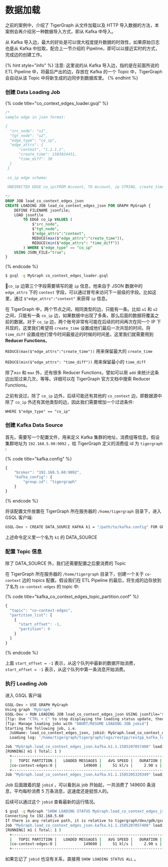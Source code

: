 # 数据加载

之前的案例中，介绍了 TigerGraph 从文件加载以及 HTTP 导入数据的方法，本案例会再介绍另一种数据导入方式，即从 Kafka 中导入。

从 Kafka 导入边，最大的好处是可以很大程度提升数据的时效性，如果原始日志也是从 Kafka 中拉取，配合上一节介绍的 Pipeline，即可以以接近实时的方式，完成边的创建工作。

{% hint style="info" %}
注意: 这里说的从 Kafka 导入边，指的是在前面所说的 ETL Pipeline 中，将最后产出的边，存放在 Kafka 的一个 Topic 中，TigerGraph 会自动从该 Topic 中将新生成的边同步到数据库里。
{% endhint %}

### 创建 Data Loading Job

{% code title="co\_context\_edges\_loader.gsql" %}
```sql
/*
sample edge in json format:

{
  "src_node": "u1", 
  "tgt_node": "u2", 
  "edge_type": "co_ip", 
  "edge_attrs": {
      "context", "1.1.1.1",
      "create_time": 1583024431, 
      "time_diff": 30
  }
 }
 
 co_ip edge schema:
 
 UNDIRECTED EDGE co_ip(FROM Account, TO Account, ip STRING, create_time DATETIME, time_diff INT)
 
*/
DROP JOB load_co_context_edges_json
CREATE LOADING JOB load_co_context_edges_json FOR GRAPH MyGraph {
    DEFINE FILENAME jsonfile;
    LOAD jsonfile
        TO EDGE co_ip VALUES (
            $"src_node", 
            $"tgt_node", 
            $"edge_attrs":"context", 
            REDUCE(max($"edge_attrs":"create_time")),
            REDUCE(min($"edge_attrs": "time_diff"))
        ) WHERE $"edge_type" == "co_ip"
    USING JSON_FILE="true";
}
```
{% endcode %}

```bash
$ gsql -g MyGraph co_context_edges_loader.gsql
```

`co_ip` 边第三个字段需要填写的是 `ip` 信息，他来自于 JSON 数据中的 `edge_attrs` 下的 `context` 字段，可以通过冒号来访问下一层级的字段。比如这里，通过 `$"edge_attrs":"context"` 来获得 `ip` 信息。

在 TigerGraph 中，两个节点之间，相同类型的边，只能有一条。比如 `u1` 和 `u2` 之间，只能有一条 `co_ip` 边，如果数据中出现了多条，那么后面的数据将覆盖之前的数据。对于 `co_ip` 边，两个账号非常有可能在后续的时间再次在同一个 IP 下共现的，这里我们希望将 `create_time` 设置成他们最后一次共现的时间，将 `time_diff` 设置成他们曾今时间最接近的时候的时间差。这里我们就需要用到 **Reducer Functions**。

`REDUCE(max($"edge_attrs":"create_time"))` 用来保留最大的 `create_time`

`REDUCE(min($"edge_attrs": "time_diff"))` 用来保留最小的 `time_diff`

除了`min` 和 `max` 外，还有很多 Reducer Functions，譬如可以用 `add` 来统计这条边出现过来几次，等等。详细可以在 TigerGraph 官方文档中搜索 Reducer Functions。

之前有说过，除了 `co_ip` 边外，后续可能还有其他的 `co_context` 边，即数据源中除了 `co_ip` 外还有其他类型的边，因此我们需要增加一个过滤条件:

 `WHERE $"edge_type" == "co_ip"`

### 创建 Kafka Data Source

首先，需要写一个配置文件，用来定义 Kafka 集群的地址，消费组等信息。假设集群地址为 `192.168.5.90:9092` ，给 TigerGraph 定义的消费组 id 为 `tigergraph` :

{% code title="kafka.config" %}
```javascript
{
    "broker": "192.168.5.60:9092",
    "kafka_config": {
        "group.id": "tigergraph"
    }
}
```
{% endcode %}

将该配置文件放置在 TigerGraph 所在服务器的 `/home/tigergraph` 目录下，进入 GSQL 客户端:

```bash
GSQL-Dev > CREATE DATA_SOURCE KAFKA k1 = "/path/to/kafka.config" FOR GRAPH MyGraph
```

上述命令定义里一个名为 `k1` 的 DATA\_SOURCE

### 配置 Topic 信息

除了 DATA\_SOURCE 外，我们还需要配置之后要消费的 Topic

在 TigerGraph 所在服务器的 `/home/tigergraph` 目录下，创建一个关于 `co-context` 边的 topics 配置。假设我们在 ETL Pipeline 的最后，将生成的边存放到了名为 `co-context-edges` 的 topic 中:

{% code title="kafka\_co\_context\_edges\_topic\_partition.conf" %}
```javascript
{
  "topic": "co-context-edges",
  "partition_list": [
    {
      "start_offset": -1,
      "partition": 0
    }
  ]
}
```
{% endcode %}

上面 `start_offset = -1` 表示，从这个队列中最新的数据开始消费，`start_offset = -1` 表示，从这个队列中第一条消息开始消费。

### 执行 Loading Job

进入 GSQL 客户端

```bash
GSQL-Dev > USE GRAPH MyGraph
Using graph 'MyGraph'
GSQL-Dev > RUN LOADING JOB load_co_context_edges_json USING jsonfile="$k1:/home/tigergraph/kafka_co_context_edges_topic_partition.conf"Try to list topic metadata from Kafka broker '192.168.5.60:9092', timeout: 3 sec ...
[Tip: Use "CTRL + C" to stop displaying the loading status update, then use "SHOW LOADING STATUS jobid" to track the loading progress again]
[Tip: Manage loading jobs with "ABORT/RESUME LOADING JOB jobid"]
Starting the following job, i.e.
  JobName: load_co_context_edges_json, jobid: MyGraph.load_co_context_edges_json.kafka.k1.1.1585207057408
  Loading log: '/home/tigergraph/tigergraph/logs/restpp/restpp_kafka_loader_logs/MyGraph/MyGraph.load_co_context_edges_json.kafka.k1.1.1585207057408.log'

Job "MyGraph.load_co_context_edges_json.kafka.k1.1.1585207057408" loading status
[RUNNING] m1 ( Total: 1 )
  +---------------------------------------------------------------------------------+
  |   TOPIC PARTITION |   LOADED MESSAGES |   AVG SPEED |   DURATION |   LOADED SIZE|
  |co-context-edges:0 |            149600 |     51 kl/s |     2.90 s |       2.94 MB|
  +---------------------------------------------------------------------------------+
Job "MyGraph.load_co_context_edges_json.kafka.k1.1.1585205329349" loading status
```

Job 后面跟着的是 `jobid` ，可以看到从 job 开始起，一共消费了 149600 条消息，平均每秒消费 5 万条消息，这速度还是挺惊人的。

后续可以通过这个 `jobid` 查看最新的运行情况。

```bash
$ gsql -g MyGraph "SHOW LOADING STATUS MyGraph.load_co_context_edges_json.kafka.k1.1.1585205329349"
Connecting to 192.168.5.60
If there is any relative path, it is relative to tigergraph/dev/gdk/gsql
Job "MyGraph.load_co_context_edges_json.kafka.k1.1.1585207057408" loading status
[RUNNING] m1 ( Total: 1 )
  +---------------------------------------------------------------------------------+
  |   TOPIC PARTITION |   LOADED MESSAGES |   AVG SPEED |   DURATION |   LOADED SIZE|
  |co-context-edges:0 |            149600 |     51 kl/s |     2.90 s |       2.94 MB|
  +---------------------------------------------------------------------------------+
```

如果忘记了 `jobid` 也没有关系，直接用 `SHOW LOADING STATUS ALL` 。

